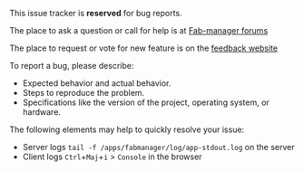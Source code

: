 This issue tracker is **reserved** for bug reports.

The place to ask a question or call for help is at [Fab-manager forums](https://forum.fab-manager.com)

The place to request or vote for new feature is on the [feedback website](https://feedback.fab-manager.com)

To report a bug, please describe:
- Expected behavior and actual behavior.
- Steps to reproduce the problem.
- Specifications like the version of the project, operating system, or hardware.

The following elements may help to quickly resolve your issue:
- Server logs `tail -f /apps/fabmanager/log/app-stdout.log` on the server
- Client logs `Ctrl`+`Maj`+`i` > `Console` in the browser

